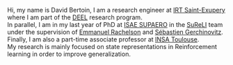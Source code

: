 Hi, my name is David Bertoin, I am a research engineer at [IRT Saint-Exupery](https://www.irt-saintexupery.com/fr/) where I am part of the [DEEL](https://www.deel.ai/) research program.  
In parallel, I am in my last year of PhD at [ISAE SUPAERO](https://www.isae-supaero.fr/fr/) in the [SuReLI](https://sureli.isae-supaero.fr/) team under the supervision of [Emmanuel Rachelson](http://emmanuel.rachelson.free.fr/) and [Sébastien Gerchinovitz](https://www.math.univ-toulouse.fr/~sgerchin/).  
Finally, I am also a part-time associate professor at [INSA Toulouse](https://www.insa-toulouse.fr/fr/index.html).  
My research is mainly focused on state representations in Reinforcement learning in order to improve generalization.
